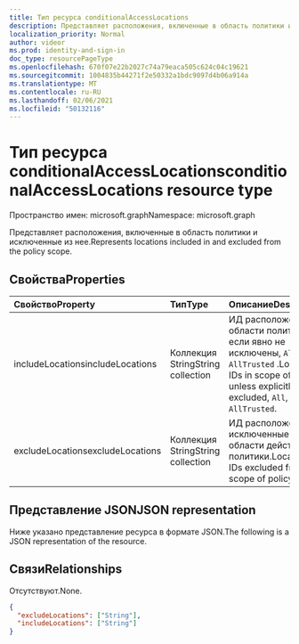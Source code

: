 ```yaml
---
title: Тип ресурса conditionalAccessLocations
description: Представляет расположения, включенные в область политики и исключенные из нее.
localization_priority: Normal
author: videor
ms.prod: identity-and-sign-in
doc_type: resourcePageType
ms.openlocfilehash: 670f07e22b2027c74a79eaca505c624c04c19621
ms.sourcegitcommit: 1004835b44271f2e50332a1bdc9097d4b06a914a
ms.translationtype: MT
ms.contentlocale: ru-RU
ms.lasthandoff: 02/06/2021
ms.locfileid: "50132116"
---
```

# <a name="conditionalaccesslocations-resource-type"></a><span data-ttu-id="57e76-103">Тип ресурса conditionalAccessLocations</span><span class="sxs-lookup"><span data-stu-id="57e76-103">conditionalAccessLocations resource type</span></span>

<span data-ttu-id="57e76-104">Пространство имен: microsoft.graph</span><span class="sxs-lookup"><span data-stu-id="57e76-104">Namespace: microsoft.graph</span></span>

<span data-ttu-id="57e76-105">Представляет расположения, включенные в область политики и исключенные из нее.</span><span class="sxs-lookup"><span data-stu-id="57e76-105">Represents locations included in and excluded from the policy scope.</span></span>

## <a name="properties"></a><span data-ttu-id="57e76-106">Свойства</span><span class="sxs-lookup"><span data-stu-id="57e76-106">Properties</span></span>

| <span data-ttu-id="57e76-107">Свойство</span><span class="sxs-lookup"><span data-stu-id="57e76-107">Property</span></span>     | <span data-ttu-id="57e76-108">Тип</span><span class="sxs-lookup"><span data-stu-id="57e76-108">Type</span></span>        | <span data-ttu-id="57e76-109">Описание</span><span class="sxs-lookup"><span data-stu-id="57e76-109">Description</span></span> |
|:-------------|:------------|:------------|
| <span data-ttu-id="57e76-110">includeLocations</span><span class="sxs-lookup"><span data-stu-id="57e76-110">includeLocations</span></span> | <span data-ttu-id="57e76-111">Коллекция String</span><span class="sxs-lookup"><span data-stu-id="57e76-111">String collection</span></span> | <span data-ttu-id="57e76-112">ИД расположения в области политики, если явно не исключены, `All` или `AllTrusted` .</span><span class="sxs-lookup"><span data-stu-id="57e76-112">Location IDs in scope of policy unless explicitly excluded, `All`, or `AllTrusted`.</span></span> |
| <span data-ttu-id="57e76-113">excludeLocations</span><span class="sxs-lookup"><span data-stu-id="57e76-113">excludeLocations</span></span> | <span data-ttu-id="57e76-114">Коллекция String</span><span class="sxs-lookup"><span data-stu-id="57e76-114">String collection</span></span> | <span data-ttu-id="57e76-115">ИД расположения, исключенные из области действия политики.</span><span class="sxs-lookup"><span data-stu-id="57e76-115">Location IDs excluded from scope of policy.</span></span> |

## <a name="json-representation"></a><span data-ttu-id="57e76-116">Представление JSON</span><span class="sxs-lookup"><span data-stu-id="57e76-116">JSON representation</span></span>

<span data-ttu-id="57e76-117">Ниже указано представление ресурса в формате JSON.</span><span class="sxs-lookup"><span data-stu-id="57e76-117">The following is a JSON representation of the resource.</span></span>

## <a name="relationships"></a><span data-ttu-id="57e76-118">Связи</span><span class="sxs-lookup"><span data-stu-id="57e76-118">Relationships</span></span>

<span data-ttu-id="57e76-119">Отсутствуют.</span><span class="sxs-lookup"><span data-stu-id="57e76-119">None.</span></span>

<!-- {
  "blockType": "resource",
  "optionalProperties": [
    "includeLocations",
    "excludeLocations"
  ],
  "@odata.type": "microsoft.graph.conditionalAccessLocations",
  "baseType": null
}-->

```json
{
  "excludeLocations": ["String"],
  "includeLocations": ["String"]
}
```

<!-- uuid: 16cd6b66-4b1a-43a1-adaf-3a886856ed98
2019-02-04 14:57:30 UTC -->
<!-- {
  "type": "#page.annotation",
  "description": "conditionalAccessLocations resource",
  "keywords": "",
  "section": "documentation",
  "tocPath": ""
}-->

